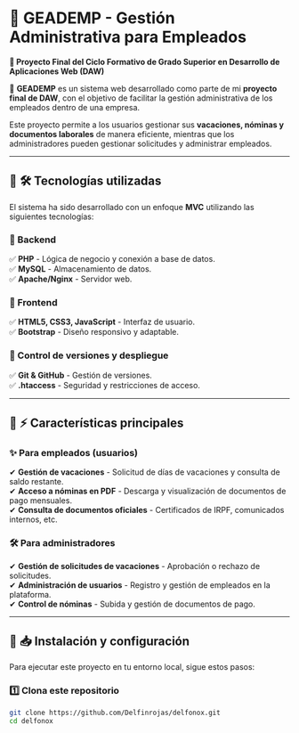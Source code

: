 # 🏢 GEADEMP - **Gestión Administrativa para Empleados**  

**📌 Proyecto Final del Ciclo Formativo de Grado Superior en Desarrollo de Aplicaciones Web (DAW)**  

🚀 **GEADEMP** es un sistema web desarrollado como parte de mi **proyecto final de DAW**, con el objetivo de facilitar la gestión administrativa de los empleados dentro de una empresa.  

Este proyecto permite a los usuarios gestionar sus **vacaciones, nóminas y documentos laborales** de manera eficiente, mientras que los administradores pueden gestionar solicitudes y administrar empleados.  

---

## 📌 **🛠 Tecnologías utilizadas**  
El sistema ha sido desarrollado con un enfoque **MVC** utilizando las siguientes tecnologías:

### **🔹 Backend**  
✅ **PHP** - Lógica de negocio y conexión a base de datos.  
✅ **MySQL** - Almacenamiento de datos.  
✅ **Apache/Nginx** - Servidor web.  

### **🔹 Frontend**  
✅ **HTML5, CSS3, JavaScript** - Interfaz de usuario.  
✅ **Bootstrap** - Diseño responsivo y adaptable.  

### **🔹 Control de versiones y despliegue**  
✅ **Git & GitHub** - Gestión de versiones.  
✅ **.htaccess** - Seguridad y restricciones de acceso.  

---

## 📌 **⚡ Características principales**
### ✨ **Para empleados (usuarios)**
✔ **Gestión de vacaciones** - Solicitud de días de vacaciones y consulta de saldo restante.  
✔ **Acceso a nóminas en PDF** - Descarga y visualización de documentos de pago mensuales.  
✔ **Consulta de documentos oficiales** - Certificados de IRPF, comunicados internos, etc.  

### 🛠 **Para administradores**
✔ **Gestión de solicitudes de vacaciones** - Aprobación o rechazo de solicitudes.  
✔ **Administración de usuarios** - Registro y gestión de empleados en la plataforma.  
✔ **Control de nóminas** - Subida y gestión de documentos de pago.  

---

## 📌 **📥 Instalación y configuración**
Para ejecutar este proyecto en tu entorno local, sigue estos pasos:

### **1️⃣ Clona este repositorio**  
```bash
git clone https://github.com/Delfinrojas/delfonox.git
cd delfonox

